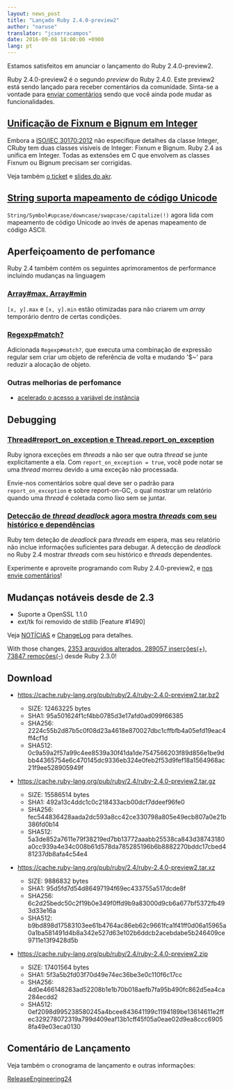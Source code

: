 ```yaml
---
layout: news_post
title: "Lançado Ruby 2.4.0-preview2"
author: "naruse"
translator: "jcserracampos"
date: 2016-09-08 18:00:00 +0900
lang: pt
---
```


Estamos satisfeitos em anunciar o lançamento do Ruby 2.4.0-preview2.

Ruby 2.4.0-preview2 é o segundo *preview* do Ruby 2.4.0.
Este preview2 está sendo lançado para receber comentários da comunidade.
Sinta-se a vontade para
[enviar comentários](https://bugs.ruby-lang.org/projects/ruby/wiki/HowToReport)
sendo que você ainda pode mudar as funcionalidades.

## [Unificação de Fixnum e Bignum em Integer](https://bugs.ruby-lang.org/issues/12005)

Embora a [ISO/IEC 30170:2012](http://www.iso.org/iso/iso_catalogue/catalogue_tc/catalogue_detail.htm?csnumber=59579)
não especifique detalhes da classe Integer,
CRuby tem duas classes visíveis de Integer: Fixnum e Bignum.
Ruby 2.4 as unifica em Integer.
Todas as extensões em C que envolvem as classes Fixnum ou Bignum precisam ser corrigidas.

Veja também [o ticket](https://bugs.ruby-lang.org/issues/12005) e [slides do akr](http://www.a-k-r.org/pub/2016-09-08-rubykaigi-unified-integer.pdf).

## [String suporta mapeamento de código Unicode](https://bugs.ruby-lang.org/issues/10085)

`String/Symbol#upcase/downcase/swapcase/capitalize(!)` agora lida
com mapeamento de código Unicode ao invés de apenas mapeamento de código ASCII.

## Aperfeiçoamento de perfomance

Ruby 2.4 também contém os seguintes aprimoramentos de performance incluindo
mudanças na linguagem

### [Array#max, Array#min](https://bugs.ruby-lang.org/issues/12172)

`[x, y].max` e `[x, y].min` estão otimizadas para não criarem um *array* temporário
dentro de certas condições.

### [Regexp#match?](https://bugs.ruby-lang.org/issues/8110)

Adicionada `Regexp#match?`, que executa uma combinação de expressão regular sem criar
um objeto de referência de volta e mudando '$~' para reduzir a alocação de objeto.

### Outras melhorias de perfomance

* [acelerado o acesso a variável de instância](https://bugs.ruby-lang.org/issues/12274)

## Debugging

### [Thread#report_on_exception e Thread.report_on_exception](https://bugs.ruby-lang.org/issues/6647)

Ruby ignora exceções em *threads* a não ser que outra *thread* se junte explicitamente a ela.
Com `report_on_exception = true`,
você pode notar se uma *thread* morreu devido a uma exceção não processada.

Envie-nos comentários sobre qual deve ser o padrão para `report_on_exception`
e sobre report-on-GC, o qual mostrar um relatório quando uma *thread* é
coletada como lixo sem se juntar.

### [Detecção de *thread deadlock* agora mostra *threads* com seu histórico e dependências](https://bugs.ruby-lang.org/issues/8214)

Ruby tem deteção de *deadlock* para *threads* em espera, mas seu relatório não
inclue informações suficientes para debugar.
A detecção de *deadlock* no Ruby 2.4 mostrar *threads* com seu histórico e
*threads* dependentes.

Experimente e aproveite programando com Ruby 2.4.0-preview2, e
[nos envie comentários](https://bugs.ruby-lang.org/projects/ruby/wiki/HowToReport)!

## Mudanças notáveis desde de 2.3

* Suporte a OpenSSL 1.1.0
* ext/tk foi removido de stdlib [Feature #1490]

Veja [NOTÍCIAS](https://github.com/ruby/ruby/blob/v2_4_0_preview1/NEWS)
e [ChangeLog](https://github.com/ruby/ruby/blob/v2_4_0_preview1/ChangeLog)
para detalhes.

With those changes,
[2353 arquvidos alterados, 289057 inserções(+), 73847 remoções(-)](https://github.com/ruby/ruby/compare/v2_3_0...v2_4_0_preview2)
desde Ruby 2.3.0!

## Download

* <https://cache.ruby-lang.org/pub/ruby/2.4/ruby-2.4.0-preview2.tar.bz2>

  * SIZE:   12463225 bytes
  * SHA1:   95a501624f1cf4bb0785d3e17afd0ad099f66385
  * SHA256: 2224c55b2d87b5c0f08d23a4618e870027dbc1cffbfb4a05efd19eac4ff4cf1d
  * SHA512: 0c9a59a2f57a99c4ee8539a30f41da1de7547566203f89d856e1be9dbb44365754e6c470145dc9336eb324e0feb2f53d9fef18a1564968ac21f9ee528905949f

* <https://cache.ruby-lang.org/pub/ruby/2.4/ruby-2.4.0-preview2.tar.gz>

  * SIZE:   15586514 bytes
  * SHA1:   492a13c4ddc1c0c218433acb00dcf7ddeef96fe0
  * SHA256: fec544836428aada2dc593a8cc42ce330798a805e49ecb807a0e21b386fd0b14
  * SHA512: 5a3de852a7611e79f38219ed7bb13772aaabb25538ca843d38743180a0cc939a4e34c008b61d578da785285196b6b8882270bddc17cbed481237db8afa4c54e4

* <https://cache.ruby-lang.org/pub/ruby/2.4/ruby-2.4.0-preview2.tar.xz>

  * SIZE:   9886832 bytes
  * SHA1:   95d5fd7d54d86497194f69ec433755a517dcde8f
  * SHA256: 6c2d25bedc50c2f19b0e349f0ffd9b9a83000d9cb6a677bf5372fb493d33e16a
  * SHA512: b9bd898d17583103ee61b4764ac86eb62c9661fca1f41ff0d06a15965a0a1ba581491d4b8a342e527d63e102b6ddcb2acebdabe5b246409ce9711e13f9428d5b

* <https://cache.ruby-lang.org/pub/ruby/2.4/ruby-2.4.0-preview2.zip>

  * SIZE:   17401564 bytes
  * SHA1:   5f3a5b2fd03f70d49e74ec36be3e0c110f6c17cc
  * SHA256: 4d0e466148283ad52208b1e1b70b018aefb7fa95b490fc862d5ea4ca284ecdd2
  * SHA512: 0ef2098d995238580245a4bcee843641199c1194189be13614611e2ffec329278072319a799d409eaf13b1cff45f05a0eae02d9ea8ccc69058fa49e03eca0130

## Comentário de Lançamento

Veja também o cronograma de lançamento e outras informações:

[ReleaseEngineering24](https://bugs.ruby-lang.org/projects/ruby-trunk/wiki/ReleaseEngineering24)

